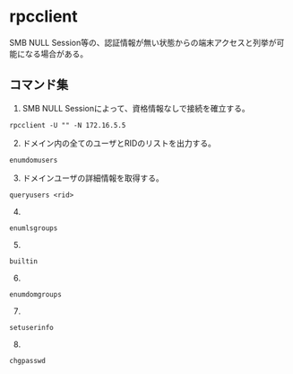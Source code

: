 # rpcclient
SMB NULL Session等の、認証情報が無い状態からの端末アクセスと列挙が可能になる場合がある。  
  
## コマンド集
1. SMB NULL Sessionによって、資格情報なしで接続を確立する。
```
rpcclient -U "" -N 172.16.5.5
```

2. ドメイン内の全てのユーザとRIDのリストを出力する。
```
enumdomusers
```

3. ドメインユーザの詳細情報を取得する。
```
queryusers <rid>
```

4. 
```
enumlsgroups
```

5. 
```
builtin
```

6. 
```
enumdomgroups
```

7. 
```
setuserinfo
```

8. 
```
chgpasswd
```
